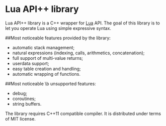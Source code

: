 # Lua API++ library
Lua API++ library is a C++ wrapper for [Lua](http://www.lua.org/) API.
The goal of this library is to let you operate Lua using simple expressive syntax.

##Most noticeable features provided by the library:
* automatic stack management;
* natural expressions (indexing, calls, arithmetics, concatenation);
* full support of multi-value returns;
* userdata support;
* easy table creation and handling;
* automatic wrapping of functions.

##Most noticeable \b unsupported features:
* debug;
* coroutines;
* string buffers.

The library requires C++11 compatible compiler. It is distributed under terms of MIT license.